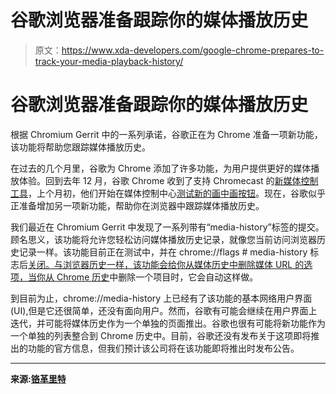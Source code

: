 # 谷歌浏览器准备跟踪你的媒体播放历史

> 原文：<https://www.xda-developers.com/google-chrome-prepares-to-track-your-media-playback-history/>

# 谷歌浏览器准备跟踪你的媒体播放历史

根据 Chromium Gerrit 中的一系列承诺，谷歌正在为 Chrome 准备一项新功能，该功能将帮助您跟踪媒体播放历史。

在过去的几个月里，谷歌为 Chrome 添加了许多功能，为用户提供更好的媒体播放体验。回到去年 12 月，谷歌 Chrome 收到了支持 Chromecast 的[新媒体控制工具](https://www.xda-developers.com/google-chrome-media-control-chromecast/)，上个月初，他们开始在媒体控制中心[测试新的画中画按钮](https://www.xda-developers.com/google-chrome-82-tests-picture-in-picture-button-media-control-center/)。现在，谷歌似乎正准备增加另一项新功能，帮助你在浏览器中跟踪媒体播放历史。

我们最近在 Chromium Gerrit 中发现了一系列带有“media-history”标签的提交。顾名思义，该功能将允许您轻松访问媒体播放历史记录，就像您当前访问浏览器历史记录一样。该功能目前正在测试中，并在 chrome://flags # media-history 标志后[关闭。与浏览器历史一样，该功能会给你从媒体历史中删除媒体 URL 的选项，当你](https://chromium-review.googlesource.com/c/chromium/src/+/2130184)[从 Chrome 历史](https://chromium-review.googlesource.com/c/chromium/src/+/2123188)中删除一个项目时，它会自动这样做。

到目前为止，chrome://media-history 上已经有了该功能的基本网络用户界面(UI),但是它还很简单，还没有面向用户。然而，谷歌有可能会继续在用户界面上迭代，并可能将媒体历史作为一个单独的页面推出。谷歌也很有可能将新功能作为一个单独的列表整合到 Chrome 历史中。目前，谷歌还没有发布关于这项即将推出的功能的官方信息，但我们预计该公司将在该功能即将推出时发布公告。

* * *

**来源:[铬革里特](https://chromium-review.googlesource.com/q/hashtag:%2522media-history%2522+(status:open+OR+status:merged))**